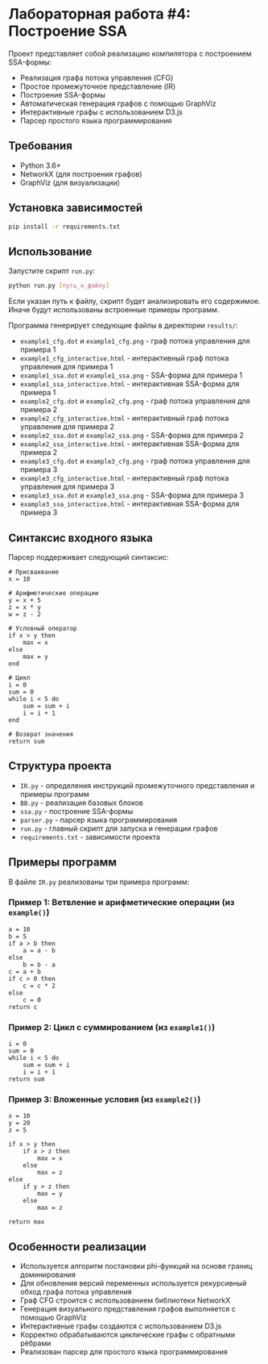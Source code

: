 # Лабораторная работа #4: Построение SSA

Проект представляет собой реализацию компилятора с построением SSA-формы:
- Реализация графа потока управления (CFG)
- Простое промежуточное представление (IR) 
- Построение SSA-формы
- Автоматическая генерация графов с помощью GraphViz
- Интерактивные графы с использованием D3.js
- Парсер простого языка программирования

## Требования

- Python 3.6+
- NetworkX (для построения графов)
- GraphViz (для визуализации)

## Установка зависимостей

```bash
pip install -r requirements.txt
```

## Использование

Запустите скрипт `run.py`:

```bash
python run.py [путь_к_файлу]
```

Если указан путь к файлу, скрипт будет анализировать его содержимое.
Иначе будут использованы встроенные примеры программ.

Программа генерирует следующие файлы в директории `results/`:
- `example1_cfg.dot` и `example1_cfg.png` - граф потока управления для примера 1
- `example1_cfg_interactive.html` - интерактивный граф потока управления для примера 1
- `example1_ssa.dot` и `example1_ssa.png` - SSA-форма для примера 1
- `example1_ssa_interactive.html` - интерактивная SSA-форма для примера 1
- `example2_cfg.dot` и `example2_cfg.png` - граф потока управления для примера 2
- `example2_cfg_interactive.html` - интерактивный граф потока управления для примера 2
- `example2_ssa.dot` и `example2_ssa.png` - SSA-форма для примера 2
- `example2_ssa_interactive.html` - интерактивная SSA-форма для примера 2
- `example3_cfg.dot` и `example3_cfg.png` - граф потока управления для примера 3
- `example3_cfg_interactive.html` - интерактивный граф потока управления для примера 3
- `example3_ssa.dot` и `example3_ssa.png` - SSA-форма для примера 3
- `example3_ssa_interactive.html` - интерактивная SSA-форма для примера 3

## Синтаксис входного языка

Парсер поддерживает следующий синтаксис:

```
# Присваивание
x = 10

# Арифметические операции
y = x + 5
z = x * y
w = z - 2

# Условный оператор
if x > y then
    max = x
else
    max = y
end

# Цикл
i = 0
sum = 0
while i < 5 do
    sum = sum + i
    i = i + 1
end

# Возврат значения
return sum
```

## Структура проекта

- `IR.py` - определения инструкций промежуточного представления и примеры программ
- `BB.py` - реализация базовых блоков
- `ssa.py` - построение SSA-формы
- `parser.py` - парсер языка программирования
- `run.py` - главный скрипт для запуска и генерации графов
- `requirements.txt` - зависимости проекта

## Примеры программ

В файле `IR.py` реализованы три примера программ:

### Пример 1: Ветвление и арифметические операции (из `example()`)

```
a = 10
b = 5
if a > b then
    a = a - b
else
    b = b - a
c = a + b
if c > 0 then
    c = c * 2
else
    c = 0
return c
```

### Пример 2: Цикл с суммированием (из `example1()`)

```
i = 0
sum = 0
while i < 5 do
    sum = sum + i
    i = i + 1
return sum
```

### Пример 3: Вложенные условия (из `example2()`)

```
x = 10
y = 20
z = 5

if x > y then
    if x > z then
        max = x
    else
        max = z
else
    if y > z then
        max = y
    else
        max = z

return max
```

## Особенности реализации

- Используется алгоритм постановки phi-функций на основе границ доминирования
- Для обновления версий переменных используется рекурсивный обход графа потока управления
- Граф CFG строится с использованием библиотеки NetworkX
- Генерация визуального представления графов выполняется с помощью GraphViz
- Интерактивные графы создаются с использованием D3.js
- Корректно обрабатываются циклические графы с обратными рёбрами
- Реализован парсер для простого языка программирования 